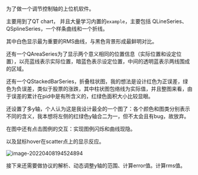 为了做一个调节控制轴的上位机软件。

主要用到了QT chart， 并且大量学习内置的`example`，主要包括 QLineSeries、QSplineSeries，一个样条曲线和一个折线。

其中白色显示最为重要的RMS曲线，与黑色背景形成最鲜明对比。

还有一个QAreaSeries为了显示两个意义相同的位置信息（实际位置和设定位置），以亮蓝线表示实际位置，暗蓝色表示设定位置，中间的透明蓝表示两线围成的区域。

还有一个QStackedBarSeries，折叠柱状图，我的想法是设计红色为正误差，绿色为负误差，类似于股票的涨跌，其中柱状图包络线为实际值，并且整图来看，由于误差的累计在pid中是有所含义的，红绿色面积大小比较显眼。



还设置了多y轴，个人认为这是我设计最全的一个图了：各个颜色和图类分别表示不同的含义，我本想将左侧的红绿色y轴合二为一，但不太会且有bug，故放弃。



在图中还有点击图例的交互：实现图例闪烁和曲线现隐。

以及鼠标hover在scatter点上的显示反应。



![image-20220408194524894](https://gitee.com/tsuiwade/images/raw/master/img/image-20220408194524894.png)



接下来还需要做协议的解析、动态调整y轴的范围、计算error值。计算rms值。